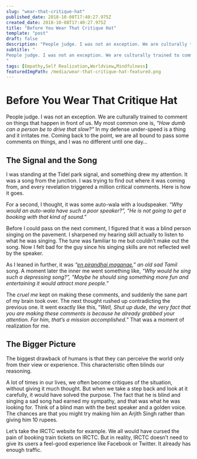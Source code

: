 ```yaml
---
slug: "wear-that-critique-hat"
published_date: 2018-10-08T17:40:27.975Z
created_date: 2018-10-08T17:40:27.975Z
title: "Before You Wear That Critique Hat"
template: "post"
draft: false
description: "People judge. I was not an exception. We are culturally trained to comment on things that happen in front of us. My most common one is, “How dumb can a person be to drive that slow?” In my defense…"
subtitle: "
People judge. I was not an exception. We are culturally trained to comment on things that happen in front of us. My most common one is…
"
tags: [Empathy,Self Realization,Worldview,Mindfulness]
featuredImgPath: /media/wear-that-critique-hat-featured.png
---
```

# Before You Wear That Critique Hat

People judge. I was not an exception. We are culturally trained to comment on things that happen in front of us. My most common one is, _“How dumb can a person be to drive that slow?”_ In my defense under-speed is a thing and it irritates me. Coming back to the point, we are all bound to pass some comments on things, and I was no different until one day…

## The Signal and the Song

I was standing at the Tidel park signal, and something drew my attention. It was a song from the junction. I was trying to find out where it was coming from, and every revelation triggered a million critical comments. Here is how it goes.

For a second, I thought, it was some auto-wala with a loudspeaker. _“Why would an auto-wala have such a poor speaker?”, “He is not going to get a booking with that kind of sound.”_

Before I could pass on the next comment, I figured that it was a blind person singing on the pavement. I sharpened my hearing skill actually to listen to what he was singing. The tune was familiar to me but couldn’t make out the song. Now I felt bad for the guy since his singing skills are not reflected well by the speaker.

As I leaned in further, it was _“_[_en pirandhai maganae_](https://www.youtube.com/watch?v=CSD1juEt_eY)_,” an old sad Tamil_ song. A moment later the inner me went something like, _“Why would he sing such a depressing song?”,_ _“Maybe he should sing something more fun and entertaining it would attract more people.”_

The _cruel me_ kept on making these comments, and suddenly the sane part of my brain took over. The next thought rushed up contradicting the previous one. It went exactly like this, “_Well, Shut up dude, the very fact that you are making these comments is because he already grabbed your attention. For him, that’s a mission accomplished.”_ That was a moment of realization for me.

## The Bigger Picture

The biggest drawback of humans is that they can perceive the world only from their view or experience. This characteristic often blinds our reasoning.

A lot of times in our lives, we often become critiques of the situation, without giving it much thought. But when we take a step back and look at it carefully, it would have solved the purpose. The fact that he is blind and singing a sad song had earned my sympathy, and that was what he was looking for. Think of a blind man with the best speaker and a golden voice. The chances are that you might try making him an Arjith Singh rather than giving him 10 rupees.

Let’s take the IRCTC website for example. We all would have cursed the pain of booking train tickets on IRCTC. But in reality, IRCTC doesn’t need to give its users a feel-good experience like Facebook or Twitter. It already has enough traffic.


